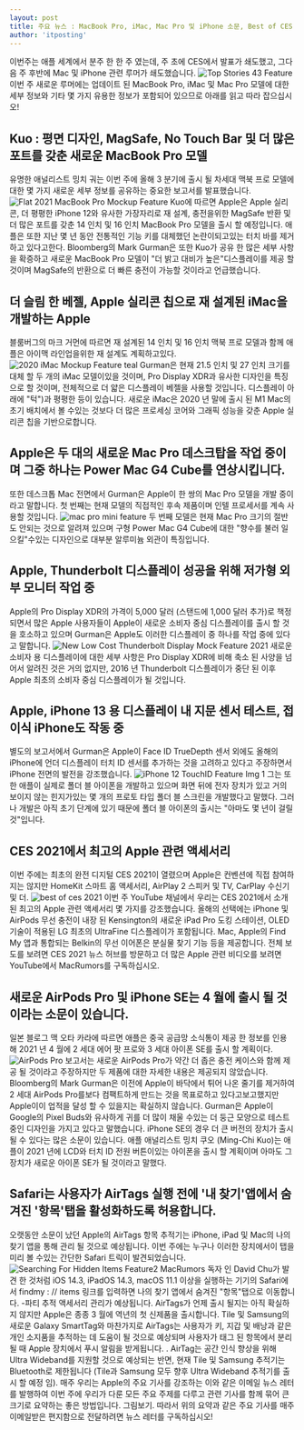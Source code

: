 ```yaml
---
layout: post
title: 주요 뉴스 : MacBook Pro, iMac, Mac Pro 및 iPhone 소문, Best of CES 2021
author: 'itposting'
---
```


이번주는 애플 세계에서 분주 한 한 주 였는데, 주 초에 CES에서 발표가 쇄도했고, 그다음 주 후반에 Mac 및 iPhone 관련 루머가 쇄도했습니다.
![Top Stories 43 Feature](https://images.macrumors.com/t/0Cpa6_MFxp8m36yumfWMiEvBK7U=/2500x0/filters:no_upscale():quality(90)/article-new/2021/01/Top-Stories-43-Feature.jpg)
이번 주 새로운 루머에는 업데이트 된 MacBook Pro, iMac 및 Mac Pro 모델에 대한 세부 정보와 기타 몇 가지 유용한 정보가 포함되어 있으므로 아래를 읽고 따라 잡으십시오!
## Kuo : 평면 디자인, MagSafe, No Touch Bar 및 더 많은 포트를 갖춘 새로운 MacBook Pro 모델
유명한 애널리스트 밍치 궈는 이번 주에 올해 3 분기에 출시 될 차세대 맥북 프로 모델에 대한 몇 가지 새로운 세부 정보를 공유하는 중요한 보고서를 발표했습니다.
![Flat 2021 MacBook Pro Mockup Feature](https://images.macrumors.com/t/rup00WVY0l8UfzbEEtorDgcS81k=/2500x0/filters:no_upscale():quality(90)/article-new/2021/01/Flat-2021-MacBook-Pro-Mockup-Feature.jpg)
Kuo에 따르면 Apple은 Apple 실리콘, 더 평평한 iPhone 12와 유사한 가장자리로 재 설계, 충전을위한 MagSafe 반환 및 더 많은 포트를 갖춘 14 인치 및 16 인치 MacBook Pro 모델을 출시 할 예정입니다.
 애플은 또한 지난 몇 년 동안 전통적인 기능 키를 대체했던 논란이되고있는 터치 바를 제거하고 있다고한다.
Bloomberg의 Mark Gurman은 또한 Kuo가 공유 한 많은 세부 사항을 확증하고 새로운 MacBook Pro 모델이 "더 밝고 대비가 높은"디스플레이를 제공 할 것이며 MagSafe의 반환으로 더 빠른 충전이 가능할 것이라고 언급했습니다.
## 더 슬림 한 베젤, Apple 실리콘 칩으로 재 설계된 iMac을 개발하는 Apple
블룸버그의 마크 거먼에 따르면 재 설계된 14 인치 및 16 인치 맥북 프로 모델과 함께 애플은 아이맥 라인업을위한 재 설계도 계획하고있다.
![2020 iMac Mockup Feature teal](https://images.macrumors.com/t/ZOrjcygK7-ZtzKCYjoynL8CzTsU=/2500x0/filters:no_upscale():quality(90)/article-new/2021/01/2020-iMac-Mockup-Feature-teal.jpg)
Gurman은 현재 21.5 인치 및 27 인치 크기를 대체 할 두 개의 iMac 모델이있을 것이며, Pro Display XDR과 유사한 디자인을 특징으로 할 것이며, 전체적으로 더 얇은 디스플레이 베젤을 사용할 것입니다.
 디스플레이 아래에 "턱")과 평평한 등이 있습니다.
 새로운 iMac은 2020 년 말에 출시 된 M1 Mac의 초기 배치에서 볼 수있는 것보다 더 많은 프로세싱 코어와 그래픽 성능을 갖춘 Apple 실리콘 칩을 기반으로합니다.
## Apple은 두 대의 새로운 Mac Pro 데스크탑을 작업 중이며 그중 하나는 Power Mac G4 Cube를 연상시킵니다.
또한 데스크톱 Mac 전면에서 Gurman은 Apple이 한 쌍의 Mac Pro 모델을 개발 중이라고 말합니다.
 첫 번째는 현재 모델의 직접적인 후속 제품이며 인텔 프로세서를 계속 사용할 것입니다.
![mac pro mini feature](https://images.macrumors.com/t/_KHWNhzRqEzo7RsoW7kSnIs5TAQ=/2500x0/filters:no_upscale():quality(90)/article-new/2020/11/mac-pro-mini-feature.jpg)
두 번째 모델은 현재 Mac Pro 크기의 절반도 안되는 것으로 알려져 있으며 구형 Power Mac G4 Cube에 대한 "향수를 불러 일으킬"수있는 디자인으로 대부분 알루미늄 외관이 특징입니다.
## Apple, Thunderbolt 디스플레이 성공을 위해 저가형 외부 모니터 작업 중
Apple의 Pro Display XDR의 가격이 5,000 달러 (스탠드에 1,000 달러 추가)로 책정되면서 많은 Apple 사용자들이 Apple이 새로운 소비자 중심 디스플레이를 출시 할 것을 호소하고 있으며 Gurman은 Apple도 이러한 디스플레이 중 하나를 작업 중에 있다고 말합니다.
![New Low Cost Thunderbolt Display Mock Feature 2021](https://images.macrumors.com/t/317F32MDSE3OYVaVqEJkjgo_-NI=/2500x0/filters:no_upscale():quality(90)/article-new/2021/01/New-Low-Cost-Thunderbolt-Display-Mock-Feature-2021.jpg)
새로운 소비자 용 디스플레이에 대한 세부 사항은 Pro Display XDR에 비해 축소 된 사양을 넘어서 알려진 것은 거의 없지만, 2016 년 Thunderbolt 디스플레이가 중단 된 이후 Apple 최초의 소비자 중심 디스플레이가 될 것입니다.
## Apple, iPhone 13 용 디스플레이 내 지문 센서 테스트, 접이식 iPhone도 작동 중
별도의 보고서에서 Gurman은 Apple이 Face ID TrueDepth 센서 외에도 올해의 iPhone에 언더 디스플레이 터치 ID 센서를 추가하는 것을 고려하고 있다고 주장하면서 iPhone 전면의 발전을 강조했습니다.
![iPhone 12 TouchID Feature Img 1](https://images.macrumors.com/t/pqauIW7IRpEaqFvYDDLtGPe1oJ4=/2500x0/filters:no_upscale():quality(90)/article-new/2020/04/iPhone-12-TouchID-Feature-Img-1.jpg)
그는 또한 애플이 실제로 폴더 블 아이폰을 개발하고 있으며 화면 뒤에 전자 장치가 있고 거의 보이지 않는 힌지가있는 몇 개의 프로토 타입 폴더 블 스크린을 개발했다고 말했다.
 그러나 개발은 아직 초기 단계에 있기 때문에 폴더 블 아이폰의 출시는 "아마도 몇 년이 걸릴 것"입니다.
## CES 2021에서 최고의 Apple 관련 액세서리
이번 주에는 최초의 완전 디지털 CES 2021이 열렸으며 Apple은 컨벤션에 직접 참여하지는 않지만 HomeKit 스마트 홈 액세서리, AirPlay 2 스피커 및 TV, CarPlay 수신기 및
 더.
![best of ces 2021](https://images.macrumors.com/t/ywwYV2vPzws8Z2kPYbmQRClp8II=/2500x0/filters:no_upscale():quality(90)/article-new/2021/01/best-of-ces-2021.jpg)
이번 주 YouTube 채널에서 우리는 CES 2021에서 소개 된 최고의 Apple 관련 액세서리 몇 가지를 강조했습니다. 올해의 선택에는 iPhone 및 AirPods 무선 충전이 내장 된 Kensington의 새로운 iPad Pro 도킹 스테이션, OLED 기술이 적용된 LG 최초의 UltraFine 디스플레이가 포함됩니다.
 Mac, Apple의 Find My 앱과 통합되는 Belkin의 무선 이어폰은 분실물 찾기 기능 등을 제공합니다.
전체 보도를 보려면 CES 2021 뉴스 허브를 방문하고 더 많은 Apple 관련 비디오를 보려면 YouTube에서 MacRumors를 구독하십시오.
## 새로운 AirPods Pro 및 iPhone SE는 4 월에 출시 될 것이라는 소문이 있습니다.
일본 블로그 맥 오타 카라에 따르면 애플은 중국 공급망 소식통이 제공 한 정보를 인용 해 2021 년 4 월에 2 세대 에어 팟 프로와 3 세대 아이폰 SE를 출시 할 계획이다.
![AirPods Pro](https://images.macrumors.com/t/9hBgHBQpMNxb3aKw7IC7-ibONnQ=/2500x0/filters:no_upscale():quality(90)/article-new/2019/12/AirPods-Pro.jpg)
보고서는 새로운 AirPods Pro가 약간 더 좁은 충전 케이스와 함께 제공 될 것이라고 주장하지만 두 제품에 대한 자세한 내용은 제공되지 않았습니다.
Bloomberg의 Mark Gurman은 이전에 Apple이 바닥에서 튀어 나온 줄기를 제거하여 2 세대 AirPods Pro를보다 컴팩트하게 만드는 것을 목표로하고 있다고보고했지만 Apple이이 업적을 달성 할 수 있을지는 확실하지 않습니다.
 Gurman은 Apple이 Google의 Pixel Buds와 유사하게 귀를 더 많이 채울 수있는 더 둥근 모양으로 테스트중인 디자인을 가지고 있다고 말했습니다.
iPhone SE의 경우 더 큰 버전의 장치가 출시 될 수 있다는 많은 소문이 있습니다.
 애플 애널리스트 밍치 쿠오 (Ming-Chi Kuo)는 애플이 2021 년에 LCD와 터치 ID 전원 버튼이있는 아이폰을 출시 할 계획이며 아마도 그 장치가 새로운 아이폰 SE가 될 것이라고 말했다.
## Safari는 사용자가 AirTags 실행 전에 '내 찾기'앱에서 숨겨진 '항목'탭을 활성화하도록 허용합니다.
오랫동안 소문이 났던 Apple의 AirTags 항목 추적기는 iPhone, iPad 및 Mac의 나의 찾기 앱을 통해 관리 될 것으로 예상됩니다.
 이번 주에는 누구나 이러한 장치에서이 탭을 미리 볼 수있는 간단한 Safari 트릭이 발견되었습니다.
![Searching For Hidden Items Feature2](https://images.macrumors.com/t/zp5oczkGG-dmY59zPvioB5rJ4SE=/2500x0/filters:no_upscale():quality(90)/article-new/2021/01/Searching-For-Hidden-Items-Feature2.jpg)
MacRumors 독자 인 David Chu가 발견 한 것처럼 iOS 14.3, iPadOS 14.3, macOS 11.1 이상을 실행하는 기기의 Safari에서 findmy : // items 링크를 입력하면 나의 찾기 앱에서 숨겨진 "항목"탭으로 이동합니다.
 -파티 추적 액세서리 관리가 예상됩니다.
 AirTags가 언제 출시 될지는 아직 확실하지 않지만 Apple은 종종 3 월에 역년의 첫 신제품을 출시합니다.
Tile 및 Samsung의 새로운 Galaxy SmartTag와 마찬가지로 AirTags는 사용자가 키, 지갑 및 배낭과 같은 개인 소지품을 추적하는 데 도움이 될 것으로 예상되며 사용자가 태그 된 항목에서 분리 될 때 Apple 장치에서 푸시 알림을 받게됩니다.
 .
 AirTag는 공간 인식 향상을 위해 Ultra Wideband를 지원할 것으로 예상되는 반면, 현재 Tile 및 Samsung 추적기는 Bluetooth로 제한됩니다 (Tile과 Samsung 모두 향후 Ultra Wideband 추적기를 출시 할 예정 임).
매주 우리는 Apple의 주요 기사를 강조하는 이와 같은 이메일 뉴스 레터를 발행하여 이번 주에 우리가 다룬 모든 주요 주제를 다루고 관련 기사를 함께 묶어 큰 크기로 요약하는 좋은 방법입니다.
 그림보기.
따라서 위의 요약과 같은 주요 기사를 매주 이메일받은 편지함으로 전달하려면 뉴스 레터를 구독하십시오!